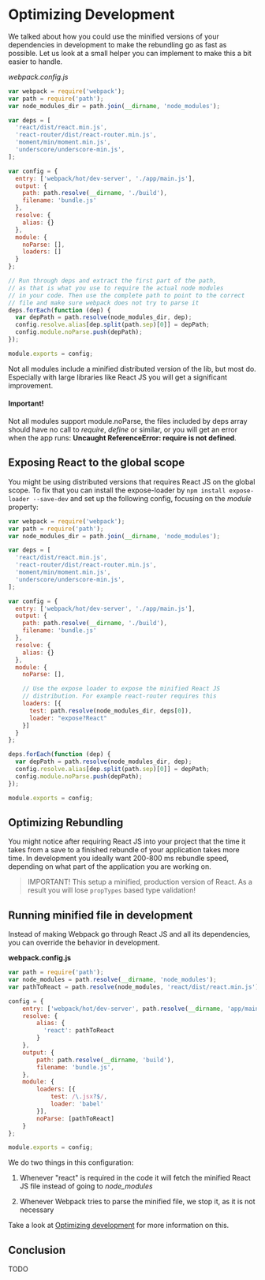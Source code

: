 # Optimizing Development

We talked about how you could use the minified versions of your dependencies in development to make the rebundling go as fast as possible. Let us look at a small helper you can implement to make this a bit easier to handle.

*webpack.config.js*
```javascript
var webpack = require('webpack');
var path = require('path');
var node_modules_dir = path.join(__dirname, 'node_modules');

var deps = [
  'react/dist/react.min.js',
  'react-router/dist/react-router.min.js',
  'moment/min/moment.min.js',
  'underscore/underscore-min.js',
];

var config = {
  entry: ['webpack/hot/dev-server', './app/main.js'],
  output: {
    path: path.resolve(__dirname, './build'),
    filename: 'bundle.js'
  },
  resolve: {
    alias: {}
  },
  module: {
    noParse: [],
    loaders: []
  }
};

// Run through deps and extract the first part of the path, 
// as that is what you use to require the actual node modules 
// in your code. Then use the complete path to point to the correct
// file and make sure webpack does not try to parse it
deps.forEach(function (dep) {
  var depPath = path.resolve(node_modules_dir, dep);
  config.resolve.alias[dep.split(path.sep)[0]] = depPath;
  config.module.noParse.push(depPath);
});

module.exports = config;
```
Not all modules include a minified distributed version of the lib, but most do. Especially with large libraries like React JS you will get a significant improvement.

#### Important!
Not all modules support module.noParse, the files included by deps array should have no call to *require*, *define* or similar, or you will get an error when the app runs: **Uncaught ReferenceError: require is not defined**.

## Exposing React to the global scope
You might be using distributed versions that requires React JS on the global scope. To fix that you can install the expose-loader by `npm install expose-loader --save-dev` and set up the following config, focusing on the *module* property:

```javascript
var webpack = require('webpack');
var path = require('path');
var node_modules_dir = path.join(__dirname, 'node_modules');

var deps = [
  'react/dist/react.min.js',
  'react-router/dist/react-router.min.js',
  'moment/min/moment.min.js',
  'underscore/underscore-min.js',
];

var config = {
  entry: ['webpack/hot/dev-server', './app/main.js'],
  output: {
    path: path.resolve(__dirname, './build'),
    filename: 'bundle.js'
  },
  resolve: {
    alias: {}
  },
  module: {
    noParse: [],

    // Use the expose loader to expose the minified React JS
    // distribution. For example react-router requires this
    loaders: [{
      test: path.resolve(node_modules_dir, deps[0]),
      loader: "expose?React"
    }]
  }
};

deps.forEach(function (dep) {
  var depPath = path.resolve(node_modules_dir, dep);
  config.resolve.alias[dep.split(path.sep)[0]] = depPath;
  config.module.noParse.push(depPath);
});

module.exports = config;
```

## Optimizing Rebundling

You might notice after requiring React JS into your project that the time it takes from a save to a finished rebundle of your application takes more time. In development you ideally want 200-800 ms rebundle speed, depending on what part of the application you are working on.

> IMPORTANT! This setup a minified, production version of React. As a result you will lose `propTypes` based type validation!

## Running minified file in development

Instead of making Webpack go through React JS and all its dependencies, you can override the behavior in development.

**webpack.config.js**

```javascript
var path = require('path');
var node_modules = path.resolve(__dirname, 'node_modules');
var pathToReact = path.resolve(node_modules, 'react/dist/react.min.js');

config = {
    entry: ['webpack/hot/dev-server', path.resolve(__dirname, 'app/main.js')],
    resolve: {
        alias: {
          'react': pathToReact
        }
    },
    output: {
        path: path.resolve(__dirname, 'build'),
        filename: 'bundle.js',
    },
    module: {
        loaders: [{
            test: /\.jsx?$/,
            loader: 'babel'
        }],
        noParse: [pathToReact]
    }
};

module.exports = config;
```

We do two things in this configuration:

1. Whenever "react" is required in the code it will fetch the minified React JS file instead of going to *node_modules*

2. Whenever Webpack tries to parse the minified file, we stop it, as it is not necessary

Take a look at [Optimizing development](Optimizing-development) for more information on this.

## Conclusion

TODO
